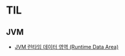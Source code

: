 # TIL

## JVM

- [JVM 런타임 데이터 영역 (Runtime Data Area)](https://github.com/muho2019/TIL/blob/main/Java/JVM/Runtime-Data-Area.md)
